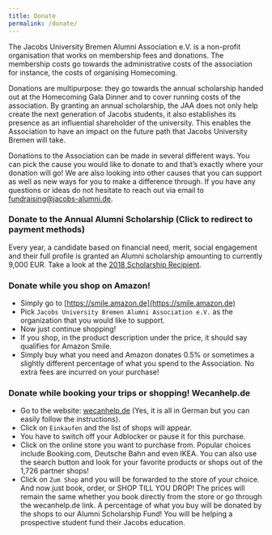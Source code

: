 ```yaml
---
title: Donate
permalink: /donate/
---
```


The Jacobs University Bremen Alumni Association e.V. is a non-profit organisation that works on membership fees and donations. 
The membership costs go towards the administrative costs of the association for instance, the costs of organising Homecoming. 

Donations are multipurpose: they go towards the annual scholarship handed out at the Homecoming Gala Dinner and to cover running costs of the association. 
By granting an annual scholarship, the JAA does not only help create the next generation of Jacobs students, it also establishes its presence as an influential shareholder of the university. 
This enables the Association to have an impact on the future path that Jacobs University Bremen will take.

Donations to the Association can be made in several different ways.
You can pick the cause you would like to donate to and that’s exactly where your donation will go!
We are also looking into other causes that you can support as well as new ways for you to make a difference through.
If you have any questions or ideas do not hesitate to reach out via email to [fundraising@jacobs-alumni.de](mailto:fundraising@jacobs-alumni.de). 

### Donate to the Annual Alumni Scholarship (Click to redirect to payment methods)

Every year, a candidate based on financial need, merit, social engagement and their full profile is granted an Alumni scholarship amounting to currently 9,000 EUR. 
Take a look at the [2018 Scholarship Recipient](https://www.jacobs-university.de/news/alumni-scholarship-kazakhstan-bremen). 

<!-- there is no clear donate button -->

### Donate while you shop on Amazon!

- Simply go to [https://smile.amazon.de](https://smile.amazon.de)
- Pick `Jacobs University Bremen Alumni Association e.V.` as the organization that you would like to support.
- Now just continue shopping!
- If you shop, in the product description under the price, it should say qualifies for Amazon
Smile.
- Simply buy what you need and Amazon donates 0.5% or sometimes a slightly different percentage of what you spend to the Association.
No extra fees are incurred on your purchase!

### Donate while booking your trips or shopping! Wecanhelp.de

- Go to the website: [wecanhelp.de](https://wecanhelp.de) (Yes, it is all in German but you can easily follow the instructions).
- Click on `Einkaufen` and the list of shops will appear.
- You have to switch off your Adblocker or pause it for this purchase.
- Click on the online store you want to purchase from. Popular choices include Booking.com,
Deutsche Bahn and even IKEA. You can also use the search button and look for your favorite
products or shops out of the 1,726 partner shops!
- Click on `Zum Shop` and you will be forwarded to the store of your choice.
And now just book, order, or SHOP TILL YOU DROP!
The prices will remain the same whether you book directly from the store or go through the
wecanhelp.de link.
A percentage of what you buy will be donated by the shops to our Alumni Scholarship Fund!
You will be helping a prospective student fund their Jacobs education.
